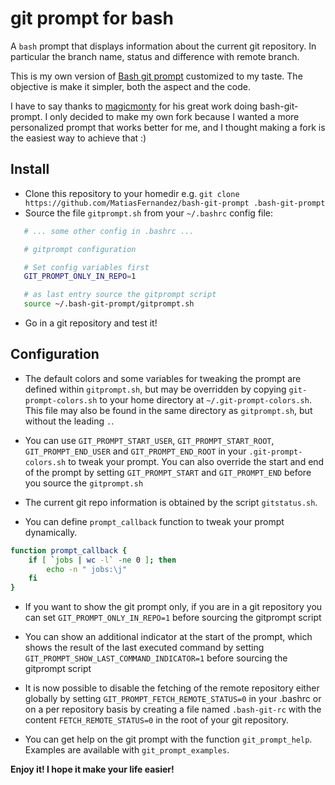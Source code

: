 # git prompt for bash

A ``bash`` prompt that displays information about the current git repository.
In particular the branch name, status and difference with remote branch.

This is my own version of [Bash git prompt](https://github.com/magicmonty/bash-git-prompt) customized to my taste. The objective is make it simpler, both the aspect and the code.

I have to say thanks to [magicmonty](https://github.com/magicmonty/) for his great work doing bash-git-prompt. I only decided to make my own fork because I wanted a more personalized prompt that works better for me, and I thought making a fork is the easiest way to achieve that :)

## Install

- Clone this repository to your homedir
   e.g. ``git clone https://github.com/MatiasFernandez/bash-git-prompt .bash-git-prompt``
- Source the file ``gitprompt.sh`` from your ``~/.bashrc`` config file:

```sh
   # ... some other config in .bashrc ...

   # gitprompt configuration

   # Set config variables first
   GIT_PROMPT_ONLY_IN_REPO=1

   # as last entry source the gitprompt script
   source ~/.bash-git-prompt/gitprompt.sh
```

- Go in a git repository and test it!

## Configuration

- The default colors and some variables for tweaking the prompt are defined 
   within ``gitprompt.sh``, but may be overridden by copying ``git-prompt-colors.sh`` 
   to your home directory at ``~/.git-prompt-colors.sh``.  This file may also be found in the same
   directory as ``gitprompt.sh``, but without the leading ``.``.

- You can use ``GIT_PROMPT_START_USER``, ``GIT_PROMPT_START_ROOT``, ``GIT_PROMPT_END_USER`` and ``GIT_PROMPT_END_ROOT`` in your ``.git-prompt-colors.sh`` to tweak your prompt. You can also override the start and end of the prompt by setting ``GIT_PROMPT_START`` and ``GIT_PROMPT_END`` before you source the ``gitprompt.sh``

- The current git repo information is obtained by the script `gitstatus.sh`.

- You can define ``prompt_callback`` function to tweak your prompt dynamically.
```sh
function prompt_callback {
    if [ `jobs | wc -l` -ne 0 ]; then
        echo -n " jobs:\j"
    fi
}
```

- If you want to show the git prompt only, if you are in a git repository you can set ``GIT_PROMPT_ONLY_IN_REPO=1`` before sourcing the gitprompt script

- You can show an additional indicator at the start of the prompt, which shows the result of the last executed command by setting ``GIT_PROMPT_SHOW_LAST_COMMAND_INDICATOR=1`` before sourcing the gitprompt script

- It is now possible to disable the fetching of the remote repository either globally by setting ``GIT_PROMPT_FETCH_REMOTE_STATUS=0`` in your .bashrc or
  on a per repository basis by creating a file named ``.bash-git-rc`` with the content ``FETCH_REMOTE_STATUS=0`` in the root of your git repository.

-  You can get help on the git prompt with the function ``git_prompt_help``.
    Examples are available with ``git_prompt_examples``.

**Enjoy it! I hope it make your life easier!**